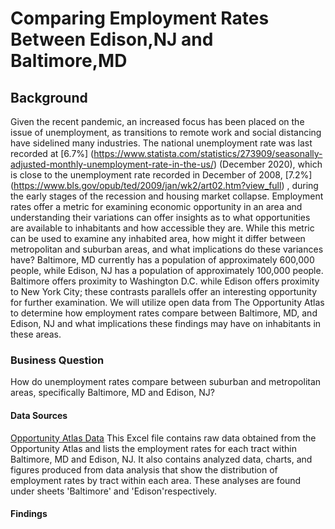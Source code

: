 # Comparing Employment Rates Between Edison,NJ and Baltimore,MD # 


## Background ##
Given the recent pandemic, an increased focus has been placed on the issue of unemployment, as transitions to remote work and social distancing have sidelined many industries. The national unemployment rate was last recorded at [6.7%] (https://www.statista.com/statistics/273909/seasonally-adjusted-monthly-unemployment-rate-in-the-us/) (December 2020), which is close to the unemployment rate recorded in December of 2008, [7.2%] (https://www.bls.gov/opub/ted/2009/jan/wk2/art02.htm?view_full) , during the early stages of the recession and housing market collapse. Employment rates offer a metric for examining economic opportunity in an area and understanding their variations can offer insights as to what opportunities are available to inhabitants and how accessible they are.
While this metric can be used to examine any inhabited area, how might it differ between metropolitan and suburban areas, and what implications do these variances have? Baltimore, MD currently has a population of approximately 600,000 people, while Edison, NJ has a population of approximately 100,000 people. Baltimore offers proximity to Washington D.C. while Edison offers proximity to New York City; these contrasts parallels offer an interesting opportunity for further examination. We will utilize open data from The Opportunity Atlas to determine how employment rates compare between Baltimore, MD, and Edison, NJ and what implications these findings may have on inhabitants in these areas. 

### Business Question ###
How do unemployment rates compare between suburban and metropolitan areas, specifically Baltimore, MD and Edison, NJ?

#### Data Sources 
[Opportunity Atlas Data](https://github.com/apate139/comparing-Baltimore-Edison-employment-rates/blob/main/tract_working_rP_gP_pall.csv)
This Excel file contains raw data obtained from the Opportunity Atlas and lists the employment rates for each tract within Baltimore, MD and Edison, NJ. It also contains analyzed data, charts, and figures produced from data analysis that show the distribution of employment rates by tract within each area. These analyses are found under sheets 'Baltimore' and 'Edison'respectively. 

#### Findings 
